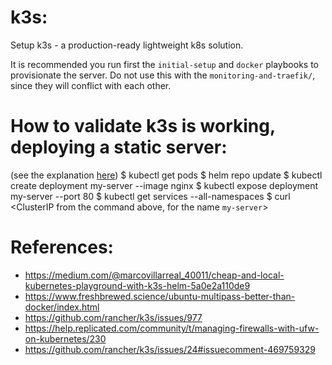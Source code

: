 # k3s:

Setup k3s - a production-ready lightweight k8s solution.

It is recommended you run first the `initial-setup` and `docker` playbooks to
provisionate the server. Do not use this with the `monitoring-and-traefik/`,
since they will conflict with each other.

# How to validate k3s is working, deploying a static server:
(see the explanation [here](https://fedoramagazine.org/kubernetes-on-fedora-iot-with-k3s/))
$ kubectl get pods
$ helm repo update
$ kubectl create deployment my-server --image nginx
$ kubectl expose deployment my-server --port 80
$ kubectl get services --all-namespaces
$ curl <ClusterIP from the command above, for the name `my-server`>

# References:
- https://medium.com/@marcovillarreal_40011/cheap-and-local-kubernetes-playground-with-k3s-helm-5a0e2a110de9
- https://www.freshbrewed.science/ubuntu-multipass-better-than-docker/index.html
- https://github.com/rancher/k3s/issues/977
- https://help.replicated.com/community/t/managing-firewalls-with-ufw-on-kubernetes/230
- https://github.com/rancher/k3s/issues/24#issuecomment-469759329
